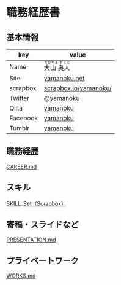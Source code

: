 # 職務経歴書

## 基本情報

|key|value|
|---|-----|
|Name|<ruby><rb>大山 奥人<rb><rt>おおやま おくと</rt></ruby>|
|Site|[yamanoku.net](https://yamanoku.net/)|
|scrapbox|[scrapbox.io/yamanoku/](https://scrapbox.io/yamanoku/)|
|Twitter|[@yamanoku](https://twitter.com/yamanoku)|
|Qiita|[yamanoku](https://qiita.com/yamanoku)|
|Facebook|[yamanoku](https://www.facebook.com/yamanoku)|
|Tumblr|[yamanoku](https://tumblr.yamanoku.net/)|

## 職務経歴
[CAREER.md](contents/CAREER.md)

## スキル
[SKILL_Set（Scrapbox）](https://scrapbox.io/yamanoku/Skill_Sets)

## 寄稿・スライドなど
[PRESENTATION.md](contents/PRESENTATION.md)

## プライベートワーク
[WORKS.md](contents/WORKS.md)

